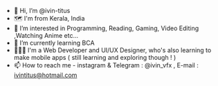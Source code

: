- 👋 Hi, I’m @ivin-titus
- 🗺️ I'm from Kerala, India
- 👀 I’m interested in Programming, Reading, Gaming, Video Editing ,Watching Anime etc...
- 🌱 I’m currently learning BCA
- 👨🏻‍💻 I'm a Web Developer and UI/UX Designer, who's also learning to make mobile apps ( still learning and exploring though ! )
- 📫 How to reach me - instagram & Telegram : @ivin_vfx , E-mail : ivintitus@hotmail.com
